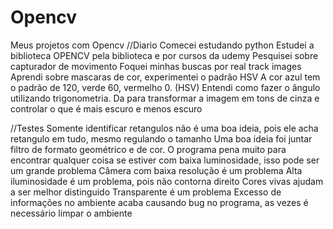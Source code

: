 # Opencv
Meus projetos com Opencv
//Diario 
Comecei estudando python
Estudei a biblioteca OPENCV pela biblioteca e por cursos da udemy
Pesquisei sobre capturador de movimento
Foquei minhas buscas por real track images
Aprendi sobre mascaras de cor, experimentei o padrão HSV
	A cor azul tem o padrão de 120, verde 60, vermelho 0. (HSV)
Entendi como fazer o ângulo utilizando trigonometria.
Da para transformar a imagem em tons de cinza e controlar o que é mais escuro e menos escuro




//Testes
Somente identificar retangulos não é uma boa ideia, pois ele acha retangulo em tudo, mesmo regulando o tamanho
Uma boa ideia foi juntar filtro de formato geométrico e de cor.
O programa pena muito para encontrar qualquer coisa se estiver com baixa luminosidade, isso pode ser um grande problema
Câmera com baixa resolução é um problema
Alta iluminosidade é um problema, pois não contorna direito
Cores vivas ajudam a ser melhor distinguido
Transparente é um problema
Excesso de informações no ambiente acaba causando bug no programa, as vezes é necessário limpar o ambiente
